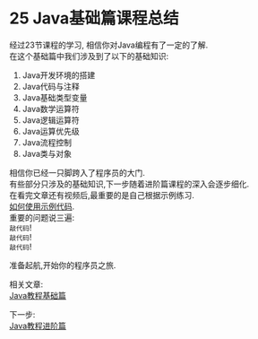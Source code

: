 25 Java基础篇课程总结
===

经过23节课程的学习, 相信你对Java编程有了一定的了解.   
在这个基础篇中我们涉及到了以下的基础知识:   

1. Java开发环境的搭建
2. Java代码与注释
3. Java基础类型变量
4. Java数学运算符
5. Java逻辑运算符
6. Java运算优先级
7. Java流程控制
8. Java类与对象

相信你已经一只脚跨入了程序员的大门.   
有些部分只涉及的基础知识,下一步随着进阶篇课程的深入会逐步细化.   
在看完文章还有视频后,最重要的是自己根据示例练习.   
[如何使用示例代码](dashidan.com).   
重要的问题说三遍:   
`敲代码`!   
`敲代码`!   
`敲代码`!   

准备起航,开始你的程序员之旅.   


相关文章:   
[Java教程基础篇](http://localhost/article/java/basic/index.html)   

下一步:   
[Java教程进阶篇](http://localhost/article/java/promote/index.html)   
